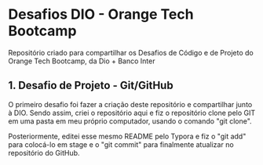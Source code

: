 # Desafios DIO - Orange Tech Bootcamp
Repositório criado para compartilhar os Desafios de Código e de Projeto do Orange Tech Bootcamp, da Dio + Banco Inter

## 1. Desafio de Projeto - Git/GitHub
O primeiro desafio foi fazer a criação deste repositório e compartilhar junto à DIO. Sendo assim, criei o repositório aqui e fiz o repositório clone pelo GIT em uma pasta em meu próprio computador, usando o comando "git clone". 

Posteriormente, editei esse mesmo README pelo Typora e fiz o "git add" para colocá-lo em stage e o "git commit" para finalmente atualizar no repositório do GitHub.
